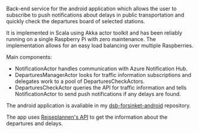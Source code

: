 Back-end service for the android application which allows the user to subscribe to push notifications about delays in public transportation and quickly check the departures board of selected stations.

It is implemented in Scala using Akka actor toolkit and has been reliably running on a single Raspberry Pi with zero maintenance. The implementation allows for an easy load balancing over multiple Raspberries.

Main components:
- NotificationActor handles communication with Azure Notification Hub.
- DeparturesManagerActor looks for traffic information subscriptions and delegates work to a pool of DeparturesCheckActors.
- DeparturesCheckActor queries the API for traffic information and tells NotificationActor to send push notifications if any delays are found.

The android application is avaliable in my [dsb-forsinket-android](https://github.com/omarcin/dsb-forsinket-android) repository.

The app uses [Rejseplannen's API](http://rejseplannen.dk) to get the information about the departures and delays.
